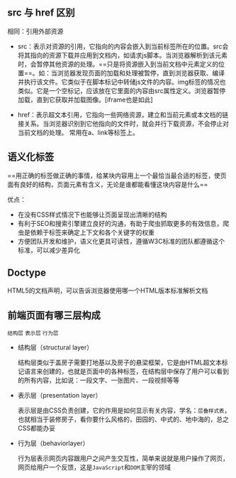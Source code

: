 ## src 与 href 区别
相同：引用外部资源

-   src：表示对资源的引用，它指向的内容会嵌入到当前标签所在的位置。src会将其指向的资源下载并应⽤到⽂档内，如请求js脚本。当浏览器解析到该元素时，会暂停其他资源的处理。==只是将资源嵌入到当前文档中元素定义的位置==。如：当浏览器发现页面的加载和处理被暂停，直到浏览器获取、编译并执行该文件。它类似于在脚本标记中转储js文件的内容。img标签的情况也类似。它是一个空标记，应该放在它里面的内容由src属性定义。浏览器暂停加载，直到它获取并加载图像。[iframe也是如此]

-   href：表示超文本引用，它指向一些网络资源，建立和当前元素或本文档的链接关系。当浏览器识别到它他指向的⽂件时，就会并⾏下载资源，不会停⽌对当前⽂档的处理。 常用在a、link等标签上。

## 语义化标签

==用正确的标签做正确的事情，给某块内容用上一个最恰当最合适的标签，使页面有良好的结构，页面元素有含义，无论是谁都能看懂这块内容是什么==

优点：
-   在没有CSS样式情况下也能够让页面呈现出清晰的结构
-   有利于SEO和搜索引擎建立良好的沟通，有助于爬虫抓取更多的有效信息，爬虫是依赖于标签来确定上下文和各个关键字的权重
-   方便团队开发和维护，语义化更具可读性，遵循W3C标准的团队都遵循这个标准，可以减少差异化

## Doctype
 HTML5的文档声明，可以告诉浏览器使用哪一个HTML版本标准解析文档
 
 ## 前端页面有哪三层构成
`结构层`   `表示层`  `行为层`

-   结构层（structural layer）
    
    结构层类似于盖房子需要打地基以及房子的悬梁框架，它是由HTML超文本标记语言来创建的，也就是页面中的各种标签，在结构层中保存了用户可以看到的所有内容，比如说：一段文字、一张图片、一段视频等等
    
-   表示层（presentation layer）
    
    表示层是由CSS负责创建，它的作用是如何显示有关内容，学名：`层叠样式表`，也就相当于装修房子，看你要什么风格的，田园的、中式的、地中海的，总之CSS都能办妥
    
-   行为层（behaviorlayer）
    
    行为层表示网页内容跟用户之间产生交互性，简单来说就是用户操作了网页，网页给用户一个反馈，这是`JavaScript`和`DOM`主宰的领域